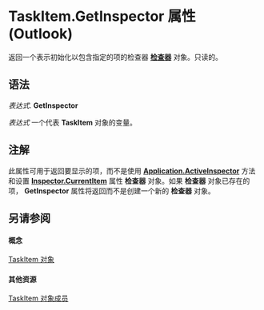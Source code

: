 
# TaskItem.GetInspector 属性 (Outlook)

返回一个表示初始化以包含指定的项的检查器 **[检查器](d7384756-669c-0549-1032-c3b864187994.md)** 对象。只读的。


## 语法

 _表达式_. **GetInspector**

 _表达式_ 一个代表 **TaskItem** 对象的变量。


## 注解

此属性可用于返回要显示的项，而不是使用 **[Application.ActiveInspector](3f2b6491-7b4b-8165-327e-b319711d5656.md)** 方法和设置 **[Inspector.CurrentItem](eaaf0192-a169-c107-95a6-b8e759a3b873.md)** 属性 **检查器** 对象。如果 **检查器** 对象已存在的项， **GetInspector** 属性将返回而不是创建一个新的 **检查器** 对象。


## 另请参阅


#### 概念


[TaskItem 对象](5df8cfa5-5460-a5a1-a130-ba5bca1a0091.md)
#### 其他资源


[TaskItem 对象成员](97234a76-2fc5-bbe4-2e14-25ae18694fc9.md)